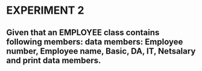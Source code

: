 # EXPERIMENT 2
## Given that an EMPLOYEE class contains following members: data members: Employee number, Employee name, Basic, DA, IT, Netsalary and print data members.
